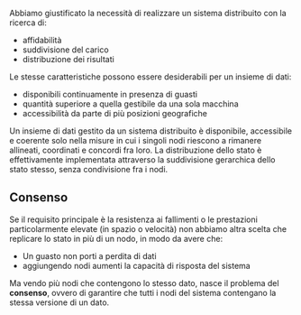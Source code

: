 Abbiamo giustificato la necessità di realizzare un sistema distribuito con la ricerca di:
- affidabilità
- suddivisione del carico
- distribuzione dei risultati

Le stesse caratteristiche possono essere desiderabili per un insieme di dati:
- disponibili continuamente in presenza di guasti
- quantità superiore a quella gestibile da una sola macchina
- accessibilità da parte di più posizioni geografiche

Un insieme di dati gestito da un sistema distribuito è disponibile, accessibile e coerente solo nella misure in cui i singoli nodi riescono a rimanere allineati, coordinati e concordi fra loro.
La distribuzione dello stato è effettivamente implementata attraverso la suddivisione gerarchica dello stato stesso, senza condivisione fra i nodi.

## Consenso
Se il requisito principale è la resistenza ai fallimenti o le prestazioni particolarmente elevate (in spazio o velocità) non abbiamo altra scelta che replicare lo stato in più di un nodo, in modo da avere che:
- Un guasto non porti a perdita di dati
- aggiungendo nodi aumenti la capacità di risposta del sistema

Ma vendo più nodi che contengono lo stesso dato, nasce il problema del **consenso**, ovvero di garantire che tutti i nodi del sistema contengano la stessa versione di un dato.
